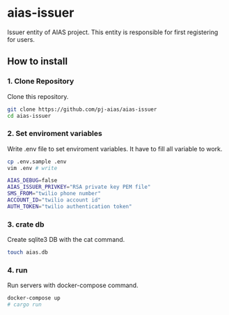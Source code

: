 # aias-issuer

Issuer entity of AIAS project.
This entity is responsible for first registering for users.

## How to install
### 1. Clone Repository

Clone this repository.

```sh
git clone https://github.com/pj-aias/aias-issuer
cd aias-issuer
```

### 2. Set enviroment variables

Write .env file to set enviroment variables.
It have to fill all variable to work.

```sh
cp .env.sample .env
vim .env # write
```

```sh
AIAS_DEBUG=false
AIAS_ISSUER_PRIVKEY="RSA private key PEM file"
SMS_FROM="twilio phone number"
ACCOUNT_ID="twilio account id"
AUTH_TOKEN="twilio authentication token"
```

### 3. crate db

Create sqlite3 DB with the cat command.

```sh
touch aias.db
```

### 4. run

Run servers with docker-compose command.

```sh
docker-compose up 
# cargo run
```

